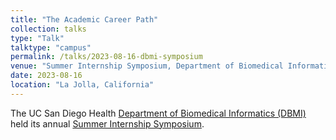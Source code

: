 ```yaml
---
title: "The Academic Career Path"
collection: talks
type: "Talk"
talktype: "campus"
permalink: /talks/2023-08-16-dbmi-symposium
venue: "Summer Internship Symposium, Department of Biomedical Informatics, UC San Diego"
date: 2023-08-16
location: "La Jolla, California"
---
```


The UC San Diego Health <a href="https://dbmi.ucsd.edu/" target="_blank">Department of Biomedical Informatics (DBMI)</a> held its annual <a href="https://dbmi.ucsd.edu/education/internships/index.html" target="_blank">Summer Internship Symposium</a>.
